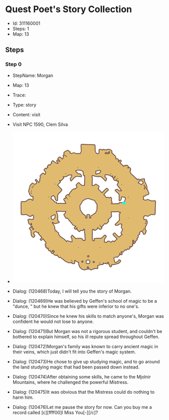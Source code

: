 # Quest Poet's Story Collection

- Id: 311160001
- Steps: 1
- Map: 13

## Steps

### Step 0
- StepName:  Morgan
- Map:  13
- Trace:  
- Type:  story
- Content:  visit
- Visit NPC 1590, Clem Silva

- ![images/311160001_0.png](images/311160001_0.png)
- Dialog: (120468)Today, I will tell you the story of Morgan.
- Dialog: (120469)He was believed by Geffen's school of magic to be a "dunce, " but he knew that his gifts were inferior to no one's. 
- Dialog: (120470)Since he knew his skills to match anyone's, Morgan was confident he would not lose to anyone. 
- Dialog: (120471)But Morgan was not a rigorous student, and couldn't be bothered to explain himself, so his ill repute spread throughout Geffen.
- Dialog: (120472)Morgan's family was known to carry ancient magic in their veins, which just didn't fit into Geffen's magic system.
- Dialog: (120473)He chose to give up studying magic, and to go around the land studying magic that had been passed down instead.
- Dialog: (120474)After obtaining some skills, he came to the Mjolnir Mountains, where he challenged the powerful Mistress.
- Dialog: (120475)It was obvious that the Mistress could do nothing to harm him.
- Dialog: (120476)Let me pause the story for now. Can you buy me a record called [c][ffff00]I Miss You[-][/c]?


